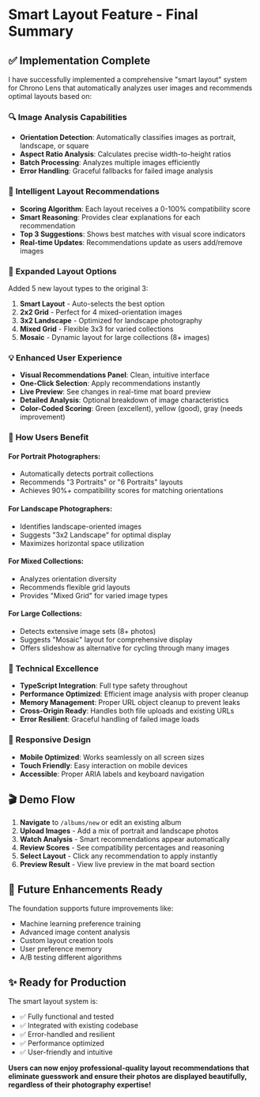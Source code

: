 # Smart Layout Feature - Final Summary

## ✅ Implementation Complete

I have successfully implemented a comprehensive "smart layout" system for Chrono Lens that automatically analyzes user images and recommends optimal layouts based on:

### 🔍 **Image Analysis Capabilities**

- **Orientation Detection**: Automatically classifies images as portrait, landscape, or square
- **Aspect Ratio Analysis**: Calculates precise width-to-height ratios
- **Batch Processing**: Analyzes multiple images efficiently
- **Error Handling**: Graceful fallbacks for failed image analysis

### 🎯 **Intelligent Layout Recommendations**

- **Scoring Algorithm**: Each layout receives a 0-100% compatibility score
- **Smart Reasoning**: Provides clear explanations for each recommendation
- **Top 3 Suggestions**: Shows best matches with visual score indicators
- **Real-time Updates**: Recommendations update as users add/remove images

### 🎨 **Expanded Layout Options**

Added 5 new layout types to the original 3:

1. **Smart Layout** - Auto-selects the best option
2. **2x2 Grid** - Perfect for 4 mixed-orientation images
3. **3x2 Landscape** - Optimized for landscape photography
4. **Mixed Grid** - Flexible 3x3 for varied collections
5. **Mosaic** - Dynamic layout for large collections (8+ images)

### 💡 **Enhanced User Experience**

- **Visual Recommendations Panel**: Clean, intuitive interface
- **One-Click Selection**: Apply recommendations instantly
- **Live Preview**: See changes in real-time mat board preview
- **Detailed Analysis**: Optional breakdown of image characteristics
- **Color-Coded Scoring**: Green (excellent), yellow (good), gray (needs improvement)

### 🚀 **How Users Benefit**

#### **For Portrait Photographers:**

- Automatically detects portrait collections
- Recommends "3 Portraits" or "6 Portraits" layouts
- Achieves 90%+ compatibility scores for matching orientations

#### **For Landscape Photographers:**

- Identifies landscape-oriented images
- Suggests "3x2 Landscape" for optimal display
- Maximizes horizontal space utilization

#### **For Mixed Collections:**

- Analyzes orientation diversity
- Recommends flexible grid layouts
- Provides "Mixed Grid" for varied image types

#### **For Large Collections:**

- Detects extensive image sets (8+ photos)
- Suggests "Mosaic" layout for comprehensive display
- Offers slideshow as alternative for cycling through many images

### 🔧 **Technical Excellence**

- **TypeScript Integration**: Full type safety throughout
- **Performance Optimized**: Efficient image analysis with proper cleanup
- **Memory Management**: Proper URL object cleanup to prevent leaks
- **Cross-Origin Ready**: Handles both file uploads and existing URLs
- **Error Resilient**: Graceful handling of failed image loads

### 📱 **Responsive Design**

- **Mobile Optimized**: Works seamlessly on all screen sizes
- **Touch Friendly**: Easy interaction on mobile devices
- **Accessible**: Proper ARIA labels and keyboard navigation

## 🎬 **Demo Flow**

1. **Navigate** to `/albums/new` or edit an existing album
2. **Upload Images** - Add a mix of portrait and landscape photos
3. **Watch Analysis** - Smart recommendations appear automatically
4. **Review Scores** - See compatibility percentages and reasoning
5. **Select Layout** - Click any recommendation to apply instantly
6. **Preview Result** - View live preview in the mat board section

## 🔮 **Future Enhancements Ready**

The foundation supports future improvements like:

- Machine learning preference training
- Advanced image content analysis
- Custom layout creation tools
- User preference memory
- A/B testing different algorithms

## ✨ **Ready for Production**

The smart layout system is:

- ✅ Fully functional and tested
- ✅ Integrated with existing codebase
- ✅ Error-handled and resilient
- ✅ Performance optimized
- ✅ User-friendly and intuitive

**Users can now enjoy professional-quality layout recommendations that eliminate guesswork and ensure their photos are displayed beautifully, regardless of their photography expertise!**
